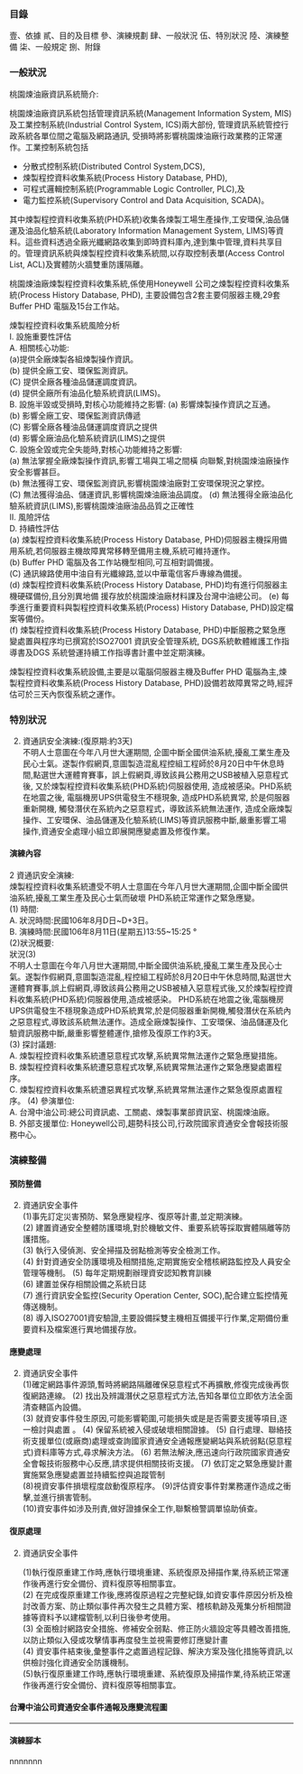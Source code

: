 ### 目錄
壹、依據
貳、目的及目標
參、演練規劃
肆、一般狀況
伍、特別狀況
陸、演練整備
柒、一般規定
捌、附錄

### 一般狀況

桃園煉油廠資訊系統簡介:  

桃園煉油廠資訊系統包括管理資訊系統(Management Information System, MIS)及工業控制系統(Industrial Control System, ICS)兩大部份, 管理資訊系統管控行政系統各單位間之電腦及網路通訊, 受損時將影響桃園煉油廠行政業務的正常運作。工業控制系統包括
* 分散式控制系統(Distributed Control System,DCS), 
* 煉製程控資料收集系統(Process History Database, PHD), 
* 可程式邏輯控制系統(Programmable Logic Controller, PLC),及
* 電力監控系統(Supervisory Control and Data Acquisition, SCADA)。

其中煉製程控資料收集系統(PHD系統)收集各煉製工場生產操作,工安環保,油品儲運及油品化驗系統(Laboratory Information Management System, LIMS)等資料。這些資料透過全廠光纖網路收集到即時資料庫內,達到集中管理,資料共享目的。管理資訊系統與煉製程控資料收集系統間,以存取控制表單(Access Control List, ACL)及實體防火牆雙重防護隔離。  

桃園煉油廠煉製程控資料收集系統,係使用Honeywell 公司之煉製程控資料收集系統(Process History Database, PHD), 主要設備包含2套主要伺服器主機,29套 Buffer PHD 電腦及15台工作站。  

煉製程控資料收集系統風險分析  
	I. 設施重要性評估  
		A. 相關核心功能:  
			(a)提供全廠煉製各組煉製操作資訊。  
			(b) 提供全廠工安、環保監測資訊。  
			(C) 提供全廠各種油品儲運調度資訊。  
			(d) 提供全廠所有油品化驗系統資訊(LIMS)。  
		B. 設施半毀或受損時,對核心功能維持之影響:
			(a) 影響煉製操作資訊之互通。  
			(b) 影響全廠工安、環保監測資訊傳遞  
			(C) 影響全廠各種油品儲運調度資訊之提供  
			(d) 影響全廠油品化驗系統資訊(LIMS)之提供  
		C. 設施全毀或完全失能時,對核心功能維持之影響:  
			(a) 無法掌握全廠煉製操作資訊,影響工場與工場之間橫  向聯繫,對桃園煉油廠操作安全影響甚巨。  
			(b) 無法獲得工安、環保監測資訊,影響桃園煉油廠對工安環保現況之掌控。  
			(C) 無法獲得油品、儲運資訊,影響桃園煉油廠油品調度。
			(d) 無法獲得全廠油品化驗系統資訊(LIMS),影響桃園煉油廠油品品質之正確性  
	Ⅱ. 風險評估  
		D. 持續性評估  
			(a) 煉製程控資料收集系統(Process History Database, PHD)伺服器主機採用備用系統,若伺服器主機故障異常移轉至備用主機,系統可維持運作。  
			(b) Buffer PHD 電腦及各工作站機型相同,可互相對調備援。  
			(C) 通訊線路使用中油自有光纖線路,並以中華電信客戶專線為備援。  
			(d) 煉製程控資料收集系統(Process History Database, PHD)均有進行伺服器主機硬碟備份,且分別異地備  援存放於桃園煉油廠材料課及台灣中油總公司。
			(e) 每季進行重要資料與製程控資料收集系統(Process) History Database, PHD)設定檔案等備份。  
			(f) 煉製程控資料收集系統(Process History Database,  PHD)中斷服務之緊急應變處置與程序均已撰寫於ISO27001 資訊安全管理系統, DGS系統軟體維護工作指導書及DGS 系統營運持續工作指導書計畫中並定期演練。

煉製程控資料收集系統設備,主要是以電腦伺服器主機及Buffer PHD 電腦為主,煉製程控資料收集系統(Process History Database, PHD)設備若故障異常之時,經評估可於三天內恢復系統之運作。

### 特別狀況

2. 資通訊安全演練:(復原期:約3天)  
不明人士意圖在今年八月世大運期間, 企圖中斷全國供油系統,擾亂工業生產及民心士氣。遂製作假網頁,意圖製造混亂程控組工程師於8月20日中午休息時間,點選世大運體育賽事，誤上假網頁,導致該員公務用之USB被植入惡意程式後, 又於煉製程控資料收集系統(PHD系統)伺服器使用, 造成被感染。PHD系統在地震之後, 電腦機房UPS供電發生不穩現象, 造成PHD系統異常, 於是伺服器重新開機, 觸發潛伏在系統內之惡意程式，導致該系統無法運作, 造成全廠煉製操作、工安環保、油品儲運及化驗系統(LIMS)等資訊服務中斷,嚴重影響工場操作,資通安全處理小組立即展開應變處置及修復作業。

#### 演練內容

2 資通訊安全演練:  
煉製程控資料收集系統遭受不明人士意圖在今年八月世大運期間,企圖中斷全國供油系統,擾亂工業生產及民心士氣而破壞 PHD系統正常運作之緊急應變。  
(1) 時間:  
	A. 狀況時間:民國106年8月D日~D+3日。  
	B. 演練時間:民國106年8月11日(星期五)13:55~15:25 °  
(2)狀況概要:  
狀況(3)  
不明人士意圖在今年八月世大運期間,中斷全國供油系統,擾亂工業生產及民心士氣。遂製作假網頁,意圖製造混亂,程控組工程師於8月20日中午休息時間,點選世大運體育賽事,誤上假網頁,導致該員公務用之USB被植入惡意程式後,又於煉製程控資料收集系統(PHD系統)伺服器使用,造成被感染。 
PHD系統在地震之後,電腦機房 UPS供電發生不穩現象造成PHD系統異常,於是伺服器重新開機,觸發潛伏在系統內之惡意程式,導致該系統無法運作。造成全廠煉製操作、工安環保、油品儲運及化驗資訊服務中斷,嚴重影響整體運作,搶修及復原工作約3天。  
(3) 探討議題:  
	A. 煉製程控資料收集系統遭惡意程式攻擊,系統異常無法運作之緊急應變措施。  
	B. 煉製程控資料收集系統遭惡意程式攻擊,系統異常無法運作之緊急應變處置程序。  
	C. 煉製程控資料收集系統遭惡異程式攻擊,系統異常無法運作之緊急復原處置程序。
(4) 參演單位:  
	A. 台灣中油公司:總公司資訊處、工關處、煉製事業部資訊室、桃園煉油廠。  
	B. 外部支援單位: Honeywell公司,趨勢科技公司,行政院國家資通安全會報技術服務中心。

### 演練整備

#### 預防整備

2. 資通訊安全事件  
	(1)事先訂定災害預防、緊急應變程序、復原等計畫,並定期演練。  
	(2) 建置資通安全整體防護環境,對於機敏文件、重要系統等採取實體隔離等防護措施。  
	(3) 執行入侵偵測、安全掃描及弱點檢測等安全檢測工作。  
	(4) 針對資通安全防護環境及相關措施,定期實施安全稽核網路監控及人員安全管理等機制。 
	(5) 每年定期規劃辦理資安認知教育訓練  
	(6) 建置並保存相關設備之系統日誌  
	(7)  進行資訊安全監控(Security Operation Center, SOC),配合建立監控情蒐傳送機制。  
	(8) 導入ISO27001資安驗證,主要設備採雙主機相互備援平行作業,定期備份重要資料及檔案進行異地備援存放。

#### 應變處理

2. 資通訊安全事件  
	(1)確定網路事件源頭,暫時將網路隔離確保惡意程式不再擴散,修復完成後再恢復網路連線。
	(2) 找出及辨識潛伏之惡意程式方法,告知各單位立即依方法全面清查轄區內設備。  
	(3) 就資安事件發生原因,可能影響範圍,可能損失或是是否需要支援等項目,逐一檢討與處置  。
	(4) 保留系統被入侵或破壞相關證據。
	(5) 自行處理、聯絡技術支援單位(或廠商)處理或查詢國家資通安全通報應變網站與系統弱點(惡意程式)資料庫等方式,尋求解決方法。 
	(6) 若無法解決,應迅速向行政院國家資通安全會報技術服務中心反應,請求提供相關技術支援。 
	(7) 依訂定之緊急應變計畫實施緊急應變處置並持續監控與追蹤管制  
	(8)視資安事件損壞程度啟動復原程序。 
	(9)評估資安事件對業務運作造成之衝擊,並進行損害管制。  
	(10)資安事件如涉及刑責,做好證據保全工作,聯繫檢警調單協助偵查。

#### 復原處理

2. 資通訊安全事件

	(1)執行復原重建工作時,應執行環境重建、系統復原及掃描作業,待系統正常運作後再進行安全備份、資料復原等相關事宜。  
	(2) 在完成復原重建工作後,應將復原過程之完整紀錄,如資安事件原因分析及檢討改善方案、防止類似事件再次發生之具體方案、稽核軌跡及蒐集分析相關證據等資料予以建檔管制,以利日後參考使用。  
	(3) 全面檢討網路安全措施、修補安全弱點、修正防火牆設定等具體改善措施,以防止類似入侵或攻擊情事再度發生並視需要修訂應變計畫  
	(4) 資安事件結束後,彙整事件之處置過程記錄、解決方案及強化措施等資訊,以供檢討強化資通安全防護機制。  
	(5)執行復原重建工作時,應執行環境重建、系統復原及掃描作業,待系統正常運作後再進行安全備份、資料復原等相關事宜。


#### 台灣中油公司資通安全事件通報及應變流程圖

----

#### 演練腳本





 nnnnnnn 